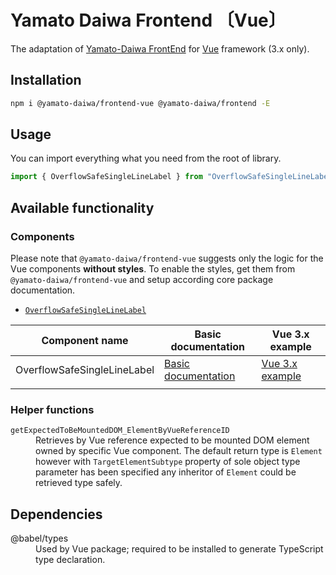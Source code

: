 # Yamato Daiwa Frontend 〔Vue〕

The adaptation of [Yamato-Daiwa FrontEnd](https://github.com/TokugawaTakeshi/Yamato-Daiwa-Frontend) for [Vue](https://vuejs.org/index.html) framework (3.x only).


## Installation

```bash
npm i @yamato-daiwa/frontend-vue @yamato-daiwa/frontend -E
```


## Usage

You can import everything what you need from the root of library.

```typescript
import { OverflowSafeSingleLineLabel } from "OverflowSafeSingleLineLabel";
```


## Available functionality

### Components

Please note that `@yamato-daiwa/frontend-vue` suggests only the logic for the Vue components **without styles**. To enable the styles, get them from `@yamato-daiwa/frontend-vue` and setup according core package documentation.

* [`OverflowSafeSingleLineLabel`](https://github.com/TokugawaTakeshi/Yamato-Daiwa-Frontend/blob/master/CoreLibrary/Package/Documentation/Components/OverflowSafeSingleLineLabel/OverflowSafeSingleLineLabel.md)


| Component name              | Basic documentation                                                                                                                                                                                 | Vue 3.x example                                      |
|-----------------------------|-----------------------------------------------------------------------------------------------------------------------------------------------------------------------------------------------------|------------------------------------------------------|
| OverflowSafeSingleLineLabel | [Basic documentation](https://github.com/TokugawaTakeshi/Yamato-Daiwa-Frontend/blob/master/CoreLibrary/Package/Documentation/Components/OverflowSafeSingleLineLabel/OverflowSafeSingleLineLabel.md) | [Vue 3.x example](Tests/OverflowSafeSingleLineLabel) |
|                             |                                                                                                                                                                                                     |                                                      |


### Helper functions

<dl>

  <dt><code>getExpectedToBeMountedDOM_ElementByVueReferenceID</code></dt>
  <dd>
    Retrieves by Vue reference expected to be mounted DOM element owned by specific Vue component.
    The default return type is <code>Element</code> however with <code>TargetElementSubtype</code> property
      of sole object type parameter has been specified any inheritor of <code>Element</code> could be retrieved
      type safely.
  </dd>

</dl>


## Dependencies

<dl>

  <dt>@babel/types</dt>
  <dd>Used by Vue package; required to be installed to generate TypeScript type declaration.</dd>

</dl>

